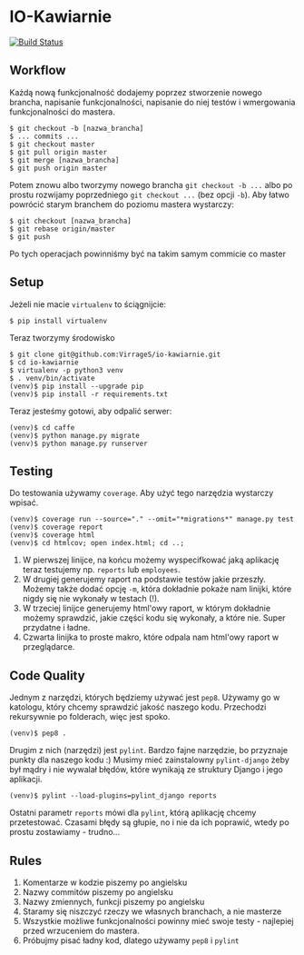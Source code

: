 # IO-Kawiarnie

[![Build Status](https://travis-ci.org/VirrageS/io-kawiarnie.svg?branch=master)](https://travis-ci.org/VirrageS/io-kawiarnie)

## Workflow

Każdą nową funkcjonalność dodajemy poprzez stworzenie nowego brancha,
napisanie funkcjonalności, napisanie do niej testów i wmergowania
funkcjonalności do mastera.

    $ git checkout -b [nazwa_brancha]
    $ ... commits ...
    $ git checkout master
    $ git pull origin master
    $ git merge [nazwa_brancha]
    $ git push origin master

Potem znowu albo tworzymy nowego brancha `git checkout -b ...` albo po prostu
rozwijamy poprzedniego `git checkout ...` (bez opcji `-b`). Aby łatwo powrócić
starym branchem do poziomu mastera wystarczy:

    $ git checkout [nazwa_brancha]
    $ git rebase origin/master
    $ git push

Po tych operacjach powinniśmy być na takim samym commicie co master

## Setup

Jeżeli nie macie `virtualenv` to ściągnijcie:

    $ pip install virtualenv

Teraz tworzymy środowisko

    $ git clone git@github.com:VirrageS/io-kawiarnie.git
    $ cd io-kawiarnie
    $ virtualenv -p python3 venv
    $ . venv/bin/activate
    (venv)$ pip install --upgrade pip
    (venv)$ pip install -r requirements.txt

Teraz jesteśmy gotowi, aby odpalić serwer:

    (venv)$ cd caffe
    (venv)$ python manage.py migrate
    (venv)$ python manage.py runserver

## Testing

Do testowania używamy `coverage`. Aby użyć tego narzędzia wystarczy wpisać.

    (venv)$ coverage run --source="." --omit="*migrations*" manage.py test
    (venv)$ coverage report
    (venv)$ coverage html
    (venv)$ cd htmlcov; open index.html; cd ..;


1. W pierwszej linijce, na końcu możemy wyspecifkować jaką aplikację teraz
testujemy np. `reports` lub `employees`.
2. W drugiej generujemy raport na podstawie testów jakie przeszły. Możemy także
dodać opcję `-m`, która dokładnie pokaże nam linijki, które nigdy się nie
wykonały w testach (!).
3. W trzeciej linijce generujemy html'owy raport, w którym dokładnie możemy
sprawdzić, jakie części kodu się wykonały, a które nie. Super przydatne i ładne.
4. Czwarta linijka to proste makro, które odpala nam html'owy raport w
przeglądarce.

## Code Quality

Jednym z narzędzi, których będziemy używać jest `pep8`. Używamy go
w katologu, który chcemy sprawdzić jakość naszego kodu. Przechodzi
rekursywnie po folderach, więc jest spoko.

    (venv)$ pep8 .

Drugim z nich (narzędzi) jest `pylint`. Bardzo fajne narzędzie, bo przyznaje
punkty dla naszego kodu :) Musimy mieć zainstalowny `pylint-django` żeby był
mądry i nie wywalał błędów, które wynikają ze struktury Django i jego aplikacji.

    (venv)$ pylint --load-plugins=pylint_django reports

Ostatni parametr `reports` mówi dla `pylint`, którą aplikację chcemy
przetestować. Czasami błędy są głupie, no i nie da ich poprawić, wtedy po prostu
zostawiamy - trudno...

## Rules

1. Komentarze w kodzie piszemy po angielsku
2. Nazwy commitów piszemy po angielsku
3. Nazwy zmiennych, funkcji piszemy po angielsku
4. Staramy się niszczyć rzeczy we własnych branchach, a nie masterze
5. Wszystkie możliwe funkcjonalności powinny mieć swoje testy - najlepiej przed
wrzuceniem do mastera.
6. Próbujmy pisać ładny kod, dlatego używamy `pep8` i `pylint`
